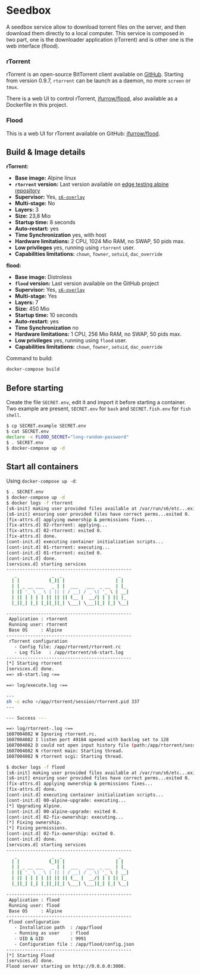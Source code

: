 # Seedbox

A seedbox service allow to download torrent files on the server, and then download them directly to a local computer.
This service is composed in two part, one is the downloader application (rTorrent) and is other one is the web interface (flood).


### rTorrent

rTorrent is an open-source BitTorrent client available on [GitHub](https://github.com/rakshasa/rtorrent/).
Starting from version 0.9.7, `rtorrent` can be launch as a daemon, no more `screen` or `tmux`.

There is a web UI to control rTorrent, [jfurrow/flood](https://github.com/jfurrow/flood), also available as a Dockerfile in this project.

### Flood
This is a web UI for rTorrent available on GitHub: [jfurrow/flood](https://github.com/jfurrow/flood).



## Build & Image details

**rTorrent:**

* **Base image:** Alpine linux
* **`rtorrent` version:** Last version available on [edge testing alpine repository](http://dl-cdn.alpinelinux.org/alpine/edge/main)
* **Supervisor:** Yes, [`s6-overlay`](https://github.com/just-containers/s6-overlay#goals)
* **Multi-stage:** No
* **Layers:** 3
* **Size:** 23,8 Mio
* **Startup time:** 8 seconds
* **Auto-restart:** yes
* **Time Synchronization** yes, with host
* **Hardware limitations:** 2 CPU, 1024 Mio RAM, no SWAP, 50 pids max.
* **Low privileges** yes, running using `rtorrent` user.
* **Capabilities limitations:** `chown`, `fowner`, `setuid`, `dac_override`


**flood:**

* **Base image:** Distroless
* **`flood` version:** Last version available on the GitHub project
* **Supervisor:** Yes, [`s6-overlay`](https://github.com/just-containers/s6-overlay#goals)
* **Multi-stage:** Yes
* **Layers:** 7
* **Size:** 450 Mio
* **Startup time:** 10 seconds
* **Auto-restart:** yes
* **Time Synchronization** no
* **Hardware limitations:** 1 CPU, 256 Mio RAM, no SWAP, 50 pids max.
* **Low privileges** yes, running using `flood` user.
* **Capabilities limitations:** `chown`, `fowner`, `setuid`, `dac_override`



Command to build:

```bash
docker-compose build
```


## Before starting

Create the file `SECRET.env`, edit it and import it before starting a container.
Two example are present, `SECRET.env` for `bash` and `SECRET.fish.env` for `fish shell`.

```bash
$ cp SECRET.example SECRET.env
$ cat SECRET.env
declare -x FLOOD_SECRET="long-random-password"
$ . SECRET.env
$ docker-compose up -d
```



## Start all containers

Using `docker-compose up -d`:

```bash
$ . SECRET.env
$ docker-compose up -d 
$ docker logs -f rtorrent
[s6-init] making user provided files available at /var/run/s6/etc...exited 0.
[s6-init] ensuring user provided files have correct perms...exited 0.
[fix-attrs.d] applying ownership & permissions fixes...
[fix-attrs.d] 02-rtorrent: applying...
[fix-attrs.d] 02-rtorrent: exited 0.
[fix-attrs.d] done.
[cont-init.d] executing container initialization scripts...
[cont-init.d] 01-rtorrent: executing...
[cont-init.d] 01-rtorrent: exited 0.
[cont-init.d] done.
[services.d] starting services
-----------------------------------------------
   _             _  _                     _
  | |           (_)| |                   | |
  | | _ __ ___   _ | |  ___   ___  _ __  | |_
  | || '_ \ _ \ | || | / __| / _ \| '_ \ | __|
  | || | | | | || || || (__ |  __/| | | || |_
  |_||_| |_| |_||_||_| \___| \___||_| |_| \__|

-----------------------------------------------
 Application : rtorrent
 Running user: rtorrent
 Base OS     : Alpine
-----------------------------------------------
 rTorrent configuration
   - Config file: /app/rtorrent/rtorrent.rc
   - Log file   : /app/rtorrent/s6-start.log
-----------------------------------------------
[*] Starting rtorrent
[services.d] done.
==> s6-start.log <==

==> log/execute.log <==

---
sh -c echo >/app/rtorrent/session/rtorrent.pid 337
---

--- Success ---

==> log/rtorrent-.log <==
1607004082 W Ignoring rtorrent.rc.
1607004082 I listen port 49184 opened with backlog set to 128
1607004082 D could not open input history file (path:/app/rtorrent/session/rtorrent.input_history)
1607004082 N rtorrent main: Starting thread.
1607004082 N rtorrent scgi: Starting thread.

$ docker logs -f flood
[s6-init] making user provided files available at /var/run/s6/etc...exited 0.
[s6-init] ensuring user provided files have correct perms...exited 0.
[fix-attrs.d] applying ownership & permissions fixes...
[fix-attrs.d] done.
[cont-init.d] executing container initialization scripts...
[cont-init.d] 00-alpine-upgrade: executing...
[*] Upgrading Alpine.
[cont-init.d] 00-alpine-upgrade: exited 0.
[cont-init.d] 02-fix-ownership: executing...
[*] Fixing ownership.
[*] Fixing permissions.
[cont-init.d] 02-fix-ownership: exited 0.
[cont-init.d] done.
[services.d] starting services
-----------------------------------------------
   _             _  _                     _
  | |           (_)| |                   | |
  | | _ __ ___   _ | |  ___   ___  _ __  | |_
  | || '_ \ _ \ | || | / __| / _ \| '_ \ | __|
  | || | | | | || || || (__ |  __/| | | || |_
  |_||_| |_| |_||_||_| \___| \___||_| |_| \__|

-----------------------------------------------
 Application : flood
 Running user: flood
 Base OS     : Alpine
-----------------------------------------------
 Flood configuration
   - Installation path  : /app/flood
   - Running as user    : flood
   - UID & GID          : 9991
   - Configuration file : /app/flood/config.json
-----------------------------------------------
[*] Starting Flood
[services.d] done.
Flood server starting on http://0.0.0.0:3000.

```
